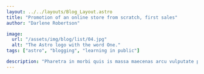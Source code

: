 ```yaml
---
layout: ../../layouts/Blog_Layout.astro
title: "Promotion of an online store from scratch, first sales"
author: "Darlene Robertson"

image:
  url: "/assets/img/blog/list/04.jpg"
  alt: "The Astro logo with the word One."
tags: ["astro", "blogging", "learning in public"]

description: "Pharetra in morbi quis is massa maecenas arcu vulputate pulvinar elit non nullage a, duis tortor mi massa ipsum in eu eu eget libero pulvinar elit..."
---
```

